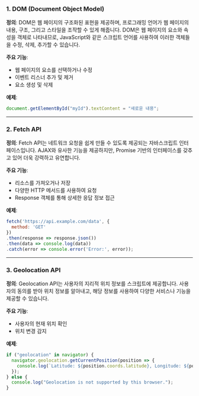 ### 1. DOM (Document Object Model)

**정의**: 
DOM은 웹 페이지의 구조화된 표현을 제공하며, 프로그래밍 언어가 웹 페이지의 내용, 구조, 그리고 스타일을 조작할 수 있게 해줍니다. DOM은 웹 페이지의 요소와 속성을 객체로 나타내므로, JavaScript와 같은 스크립트 언어를 사용하여 이러한 객체들을 수정, 삭제, 추가할 수 있습니다.

**주요 기능**:
- 웹 페이지의 요소를 선택하거나 수정
- 이벤트 리스너 추가 및 제거
- 요소 생성 및 삭제

**예제**:
```javascript
document.getElementById("myId").textContent = "새로운 내용";
```

---

### 2. Fetch API

**정의**: 
Fetch API는 네트워크 요청을 쉽게 만들 수 있도록 제공되는 자바스크립트 인터페이스입니다. AJAX와 유사한 기능을 제공하지만, Promise 기반의 인터페이스를 갖추고 있어 더욱 강력하고 유연합니다.

**주요 기능**:
- 리소스를 가져오거나 저장
- 다양한 HTTP 메서드를 사용하여 요청
- Response 객체를 통해 상세한 응답 정보 접근

**예제**:
```javascript
fetch('https://api.example.com/data', {
  method: 'GET'
})
.then(response => response.json())
.then(data => console.log(data))
.catch(error => console.error('Error:', error));
```

---

### 3. Geolocation API

**정의**: 
Geolocation API는 사용자의 지리적 위치 정보를 스크립트에 제공합니다. 사용자의 동의를 받아 위치 정보를 알아내고, 해당 정보를 사용하여 다양한 서비스나 기능을 제공할 수 있습니다.

**주요 기능**:
- 사용자의 현재 위치 확인
- 위치 변경 감지

**예제**:
```javascript
if ("geolocation" in navigator) {
  navigator.geolocation.getCurrentPosition(position => {
    console.log(`Latitude: ${position.coords.latitude}, Longitude: ${position.coords.longitude}`);
  });
} else {
  console.log("Geolocation is not supported by this browser.");
}
```
